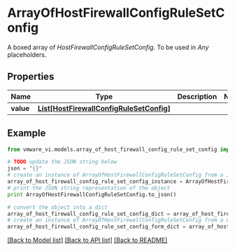 # ArrayOfHostFirewallConfigRuleSetConfig

A boxed array of *HostFirewallConfigRuleSetConfig*. To be used in *Any* placeholders. 

## Properties
Name | Type | Description | Notes
------------ | ------------- | ------------- | -------------
**value** | [**List[HostFirewallConfigRuleSetConfig]**](HostFirewallConfigRuleSetConfig.md) |  | 

## Example

```python
from vmware_vi.models.array_of_host_firewall_config_rule_set_config import ArrayOfHostFirewallConfigRuleSetConfig

# TODO update the JSON string below
json = "{}"
# create an instance of ArrayOfHostFirewallConfigRuleSetConfig from a JSON string
array_of_host_firewall_config_rule_set_config_instance = ArrayOfHostFirewallConfigRuleSetConfig.from_json(json)
# print the JSON string representation of the object
print ArrayOfHostFirewallConfigRuleSetConfig.to_json()

# convert the object into a dict
array_of_host_firewall_config_rule_set_config_dict = array_of_host_firewall_config_rule_set_config_instance.to_dict()
# create an instance of ArrayOfHostFirewallConfigRuleSetConfig from a dict
array_of_host_firewall_config_rule_set_config_form_dict = array_of_host_firewall_config_rule_set_config.from_dict(array_of_host_firewall_config_rule_set_config_dict)
```
[[Back to Model list]](../README.md#documentation-for-models) [[Back to API list]](../README.md#documentation-for-api-endpoints) [[Back to README]](../README.md)


